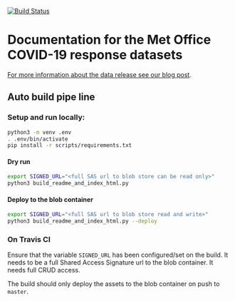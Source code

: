 
[![Build Status](https://travis-ci.com/informatics-lab/covid19-dataset-documentation.svg?branch=master)](https://travis-ci.com/informatics-lab/covid19-dataset-documentation)


# Documentation for the Met Office COVID-19 response datasets

[For more information about the data release see our blog post](https://medium.com/informatics-lab/met-office-and-partners-offer-data-and-platform-for-covid-19-researchers-83848ac55f5f).



## Auto build pipe line

### Setup and run locally:

```bash
python3 -m venv .env
. .env/bin/activate
pip install -r scripts/requirements.txt
```

#### Dry run

```bash
export SIGNED_URL="<full SAS url to blob store can be read only>"
python3 build_readme_and_index_html.py
```



#### Deploy to the blob container

```bash
export SIGNED_URL="<full SAS url to blob store read and write>"
python3 build_readme_and_index_html.py --deploy
```

### On Travis CI

Ensure that the variable `SIGNED_URL` has been configured/set on the build. It needs to be a full Shared Access Signature url to the blob container. It needs full CRUD access.

The build should only deploy the assets to the blob container on push to `master`.